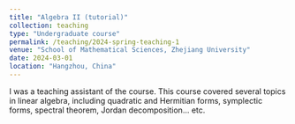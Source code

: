 ```yaml
---
title: "Algebra II (tutorial)"
collection: teaching
type: "Undergraduate course"
permalink: /teaching/2024-spring-teaching-1
venue: "School of Mathematical Sciences, Zhejiang University"
date: 2024-03-01
location: "Hangzhou, China"
---
```


I was a teaching assistant of the course. This course covered several topics in linear algebra, including quadratic and Hermitian forms, symplectic forms, spectral theorem, Jordan decomposition... etc.